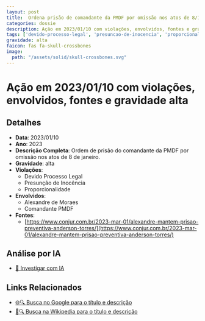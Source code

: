 ```yaml
---
layout: post
title:  Ordena prisão de comandante da PMDF por omissão nos atos de 8/1
categories: dossie
description: Ação em 2023/01/10 com violações, envolvidos, fontes e gravidade alta
tags: ['devido-processo-legal', 'presuncao-de-inocencia', 'proporcionalidade', 'alexandre-de-moraes', 'comandante-pmdf', 'gravidade-alta']
gravidade: alta
faicon: fas fa-skull-crossbones
image:
  path: "/assets/solid/skull-crossbones.svg"
---
```


# Ação em 2023/01/10 com violações, envolvidos, fontes e gravidade alta

## Detalhes
- **Data**: 2023/01/10
- **Ano**: 2023
- **Descrição Completa**: Ordem de prisão do comandante da PMDF por omissão nos atos de 8 de janeiro.
- **Gravidade**: alta <i class="fas fas fa-skull-crossbones fa-2x"></i>
- **Violações**:
  - Devido Processo Legal
  - Presunção de Inocência
  - Proporcionalidade
- **Envolvidos**:
  - Alexandre de Moraes
  - Comandante PMDF
- **Fontes**:
  - [https://www.conjur.com.br/2023-mar-01/alexandre-mantem-prisao-preventiva-anderson-torres/](https://www.conjur.com.br/2023-mar-01/alexandre-mantem-prisao-preventiva-anderson-torres/)

## Análise por IA
- [🤖 Investigar com IA](https://www.perplexity.ai/search?q=%22Alexandre%20de%20Moraes%22%20Ordena%20pris%C3%A3o%20de%20comandante%20da%20PMDF%20por%20omiss%C3%A3o%20nos%20atos%20de%208/1%20Ordem%20de%20pris%C3%A3o%20do%20comandante%20da%20PMDF%20por%20omiss%C3%A3o%20nos%20atos%20de%208%20de%20janeiro.%20Devido%20Processo%20Legal%20Presun%C3%A7%C3%A3o%20de%20Inoc%C3%AAncia%20Proporcionalidade%202023%20gravidade%20alta)

## Links Relacionados
- [🌐🔍 Busca no Google para o título e descrição](https://www.google.com/search?q=%22Alexandre%20de%20Moraes%22%20Ordena%20pris%C3%A3o%20de%20comandante%20da%20PMDF%20por%20omiss%C3%A3o%20nos%20atos%20de%208/1%20Ordem%20de%20pris%C3%A3o%20do%20comandante%20da%20PMDF%20por%20omiss%C3%A3o%20nos%20atos%20de%208%20de%20janeiro.%20Devido%20Processo%20Legal%20Presun%C3%A7%C3%A3o%20de%20Inoc%C3%AAncia%20Proporcionalidade%202023%20gravidade%20alta)
- [📖🔍 Busca na Wikipedia para o título e descrição](https://pt.wikipedia.org/w/index.php?search=%22Alexandre%20de%20Moraes%22%20Ordena%20pris%C3%A3o%20de%20comandante%20da%20PMDF%20por%20omiss%C3%A3o%20nos%20atos%20de%208/1%20Ordem%20de%20pris%C3%A3o%20do%20comandante%20da%20PMDF%20por%20omiss%C3%A3o%20nos%20atos%20de%208%20de%20janeiro.%20Devido%20Processo%20Legal%20Presun%C3%A7%C3%A3o%20de%20Inoc%C3%AAncia%20Proporcionalidade%202023%20gravidade%20alta)

